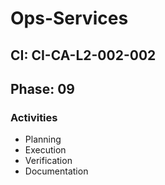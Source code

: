 # Ops-Services

## CI: CI-CA-L2-002-002
## Phase: 09

### Activities
- Planning
- Execution
- Verification
- Documentation
